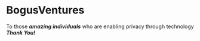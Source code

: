 # BogusVentures
To those ***amazing individuals*** who are enabling privacy through technology ***Thank You!***
